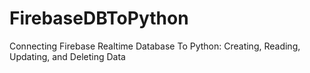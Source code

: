 # FirebaseDBToPython
Connecting Firebase Realtime Database To Python: Creating, Reading, Updating, and Deleting Data
